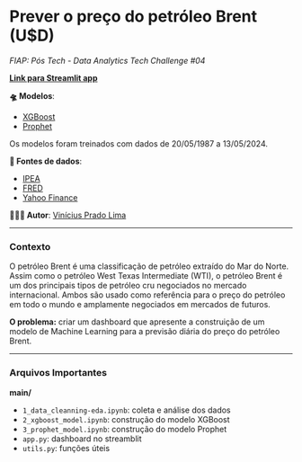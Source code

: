 # Prever o preço do petróleo Brent (U$D)

*FIAP: Pós Tech - Data Analytics Tech Challenge #04*

[**Link para Streamlit app**](https://brent-forecasting.streamlit.app)

**🛸 Modelos**:
- [XGBoost](https://xgboost.readthedocs.io/en/stable/)
- [Prophet](https://facebook.github.io/prophet/)

Os modelos foram treinados com dados de 20/05/1987 a 13/05/2024.

**📡 Fontes de dados**:
- [IPEA](http://www.ipeadata.gov.br/Default.aspx)
- [FRED](https://fred.stlouisfed.org/series/DCOILBRENTEU)
- [Yahoo Finance](https://finance.yahoo.com/quote/CL=F?p=CL=F)

**🧑🏻‍🚀 Autor**: [Vinícius Prado Lima](https://www.linkedin.com/in/viniplima/)

---

### Contexto
O petróleo Brent é uma classificação de petróleo extraído do Mar do Norte. Assim como o petróleo West Texas Intermediate (WTI), 
o petróleo Brent é um dos principais tipos de petróleo cru negociados no mercado internacional. 
Ambos são usado como referência para o preço do petróleo em todo o mundo e amplamente negociados em mercados de futuros.

**O problema:** criar um dashboard que apresente a construição de um modelo de Machine Learning para a previsão diária do preço do petróleo Brent.

---

### Arquivos Importantes

**main/**

- `1_data_cleanning-eda.ipynb`: coleta e análise dos dados
- `2_xgboost_model.ipynb`: construção do modelo XGBoost
- `3_prophet_model.ipynb`: construção do modelo Prophet
- `app.py`: dashboard no streamblit
- `utils.py`: funções úteis
